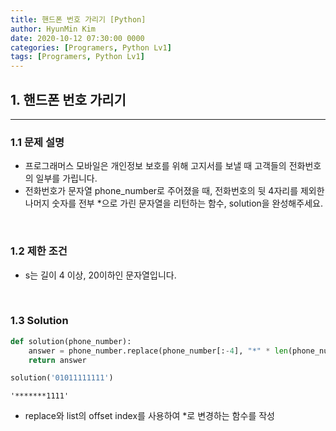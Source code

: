 ```yaml
---
title: 핸드폰 번호 가리기 [Python]
author: HyunMin Kim
date: 2020-10-12 07:30:00 0000
categories: [Programers, Python Lv1]
tags: [Programers, Python Lv1]
---
```


## 1. 핸드폰 번호 가리기
---
### 1.1 문제 설명
- 프로그래머스 모바일은 개인정보 보호를 위해 고지서를 보낼 때 고객들의 전화번호의 일부를 가립니다.
- 전화번호가 문자열 phone_number로 주어졌을 때, 전화번호의 뒷 4자리를 제외한 나머지 숫자를 전부 *으로 가린 문자열을 리턴하는 함수, solution을 완성해주세요.

<br>

### 1.2 제한 조건
- s는 길이 4 이상, 20이하인 문자열입니다.

<br>

### 1.3 Solution

```python
def solution(phone_number):
    answer = phone_number.replace(phone_number[:-4], "*" * len(phone_number[:-4]))
    return answer

solution('01011111111')
```
    '*******1111'

- replace와 list의 offset index를 사용하여 *로 변경하는 함수를 작성
